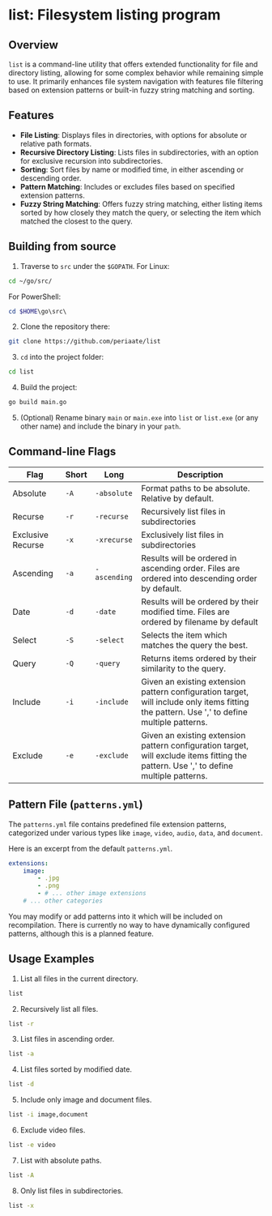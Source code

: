 # list: Filesystem listing program
## Overview 
`list` is a command-line utility that offers extended functionality for file and directory listing, allowing for some complex behavior while remaining simple to use. It primarily enhances file system navigation with features file filtering based on extension patterns or built-in fuzzy string matching and sorting.

## Features
- **File Listing**: Displays files in directories, with options for absolute or relative path formats.
- **Recursive Directory Listing**: Lists files in subdirectories, with an option for exclusive recursion into subdirectories.
- **Sorting**: Sort files by name or modified time, in either ascending or descending order.
- **Pattern Matching**: Includes or excludes files based on specified extension patterns.
- **Fuzzy String Matching**: Offers fuzzy string matching, either listing items sorted by how closely they match the query, or selecting the item which matched the closest to the query.

## Building from source
1. Traverse to `src` under the `$GOPATH`.
For Linux:
```bash
cd ~/go/src/
```
For PowerShell:
```PowerShell
cd $HOME\go\src\
```

2. Clone the repository there:
```bash
git clone https://github.com/periaate/list
```

3. `cd` into the project folder:
```bash
cd list
```

4. Build the project:
```bash
go build main.go
```

5. (Optional) Rename binary `main` or `main.exe` into `list` or `list.exe` (or any other name) and include the binary in your `path`.

## Command-line Flags

|Flag|Short|Long|Description|
|---|---|---|---|
|Absolute|`-A`|`-absolute`|Format paths to be absolute. Relative by default.|
|Recurse|`-r`|`-recurse`|Recursively list files in subdirectories|
|Exclusive Recurse|`-x`|`-xrecurse`|Exclusively list files in subdirectories|
|Ascending|`-a`|`-ascending`|Results will be ordered in ascending order. Files are ordered into descending order by default.|
|Date|`-d`|`-date`|Results will be ordered by their modified time. Files are ordered by filename by default|
|Select|`-S`|`-select`|Selects the item which matches the query the best.|
|Query|`-Q`|`-query`|Returns items ordered by their similarity to the query.|
|Include|`-i`|`-include`|Given an existing extension pattern configuration target, will include only items fitting the pattern. Use ',' to define multiple patterns.|
|Exclude|`-e`|`-exclude`|Given an existing extension pattern configuration target, will exclude items fitting the pattern. Use ',' to define multiple patterns.|


## Pattern File (`patterns.yml`)

The `patterns.yml` file contains predefined file extension patterns, categorized under various types like `image`, `video`, `audio`, `data`, and `document`.

Here is an excerpt from the default `patterns.yml`.
```yml
extensions:
    image:
        - .jpg
        - .png
        - # ... other image extensions
    # ... other categories
```

You may modify or add patterns into it which will be included on recompilation. There is currently no way to have dynamically configured patterns, although this is a planned feature.

## Usage Examples

1. List all files in the current directory.
```bash
list
```

2. Recursively list all files.
```bash
list -r
```

3. List files in ascending order.
```bash
list -a
```

4. List files sorted by modified date.
```bash
list -d
```

5. Include only image and document files.
```bash
list -i image,document
```

6. Exclude video files.
```bash
list -e video
```

7. List with absolute paths.
```bash
list -A
```

8. Only list files in subdirectories.
```bash
list -x
```